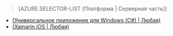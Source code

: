 > [AZURE.SELECTOR-LIST (Платформа | Серверная часть)]
- [(Универсальное приложение для Windows (C#) | Любая)](../articles/app-service-mobile-windows-store-dotnet-get-started-offline-data-preview.md)
- [(Xamarin iOS | Любая)](../articles/app-service-mobile-xamarin-ios-get-started-offline-data-preview.md)


<!--HONumber=52-->
